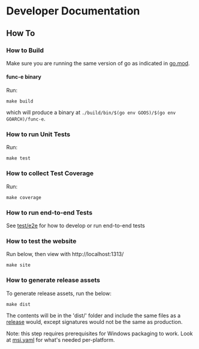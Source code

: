 # Developer Documentation

## How To

### How to Build

Make sure you are running the same version of go as indicated in [go.mod](go.mod).

#### func-e binary

Run:
```shell
make build
```
which will produce a binary at `./build/bin/$(go env GOOS)/$(go env GOARCH)/func-e`.

### How to run Unit Tests

Run:
```shell
make test
```

### How to collect Test Coverage

Run:
```shell
make coverage
```

### How to run end-to-end Tests

See [test/e2e](e2e) for how to develop or run end-to-end tests

### How to test the website

Run below, then view with http://localhost:1313/
```shell
make site
```

### How to generate release assets

To generate release assets, run the below:
```shell
make dist
```

The contents will be in the 'dist/' folder and include the same files as a
[release](https://github.com/tetratelabs/func-e/releases) would, except
signatures would not be the same as production.

Note: this step requires prerequisites for Windows packaging to work. Look at
[msi.yaml](.github/workflows/msi.yaml) for what's needed per-platform.
